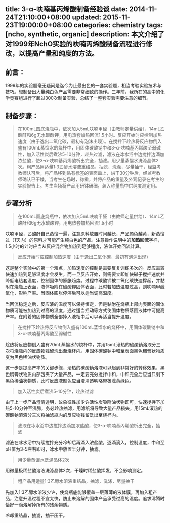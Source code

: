 title: 3-α-呋喃基丙烯酸制备经验谈
date: 2014-11-24T21:10:00+08:00
updated: 2015-11-23T19:00:00+08:00
categories: chemistry
tags: [ncho, synthetic, organic]
description: 本文介绍了对1999年NchO实验的呋喃丙烯酸制备流程进行修改，以提高产量和纯度的方法。
---

## 前言：

1999年的实验题毫无疑问是迄今为止最出色的一套实验题，相当考验实验技术与技巧。想制备出大量纯白色产品需要非常细致的操作。三年前，我所在的高中的化学竞赛组进行了超过300次制备实验，总结了一整套实验需要注意的细节。

## 制备步骤：

> 在100mL圆底烧瓶中，依次加入5mL呋喃甲醛（由教师定量供给）、14mL乙酸酐和6g无水碳酸钾，用电热套加热回流1.5小时。反应开始时应控制加热速度（由于逸出二氧化碳，最初有泡沫出现）。在搅拌下趁热将反应物倒入盛有100mL蒸馏水的烧杯中，用固体碳酸钠中和3-α-呋喃基丙烯酸至弱碱性，加入活性炭后煮沸5-10分钟，趁热过滤，滤液在冰水浴中边搅拌边滴加浓盐酸，使3-α-呋喃基丙烯酸析出完全，抽滤。用少量蒸馏水洗涤晶体2次。粗产品用适量1:3乙醇水溶液重结晶，抽滤，洗涤，尽量抽干，经监考教师认可后，将产品移到贴有标签的表面皿上，烘干30分钟后，经监考教师确认已干燥，当考生在场时，称重，并将产品的重量及外观记录在考生的实验报告上。考生当场将产品用研钵研细，装入称量瓶中供纯度测定用。

## 步骤分析

> 在100mL圆底烧瓶中，依次加入5mL呋喃甲醛（由教师定量供给）、14mL乙酸酐和6g无水碳酸钾，用电热套加热回流1.5小时

呋喃甲醛，乙酸酐自己蒸馏一遍，注意原料放置时间越长，产品颜色越黄，新蒸馏过（1天内）的原料才可能产生纯白色的产品。注意操作说明中的**加热回流**字样，1.5小时的计时应当从反应混合物加热到足够程度，液体开始回流计算。

> 反应开始时应控制加热速度（由于逸出二氧化碳，最初有泡沫出现）

这是整个实验中的第一个难点，加热速度的控制是需要反复训练多次的。反应需较快速加热到足够温度才会发生，而一旦反应开始，则需要立即加快磁子搅拌速度并降低电热套温度，控制固体的膨胀趋势。过程中碳酸钾被二氧化碳快速撑起，并黏附在烧瓶上表面，液体吸附在碳酸钾固体表面，此时若加热温度过高，则呋喃甲醛氧化，影响产率。当固体膨胀停滞后可以适当调高温度。

当回流稳定之后，反应液的温度可以保持恒定，但是黏附在烧瓶上部内表面的固体物质可能被加热到过高的温度，通过适当摇动等方式使固体物质落回液体中可提高产率。在附着的固体物质全部掉入液相中后可以再适当提升温度。

> 在搅拌下趁热将反应物倒入盛有100mL蒸馏水的烧杯中，用固体碳酸钠中和3-α-呋喃基丙烯酸至弱碱性

趁热将反应物倒入盛有70mL蒸馏水的烧杯中，并用15mL滚热的碳酸钠溶液分三次将烧瓶内的反应物残留洗出至烧杯内。用固体碳酸钠中和至表面黑色稠膏状物质变为黑色稀油状物质。

这一步是提高产率的关键步骤，滚热的碳酸钠溶液可以起到非常好的转移效果，黑色稠膏状物质内部包夹了大量产品，一定要充分搅拌中和，中和完全后应当只剩下黑色稀油状物质，此时反应液颜色应当澄清透明略带极浅黄绿色。

> 加入活性炭后煮沸5-10分钟，趁热过滤

由于上一步产品澄清透明，故象征性加少许活性炭吸附油状物即可，快速搅拌下加热5-10分钟至沸腾，务必趁热抽滤，用滤纸将导致大量产品损失，用15mL滚热的碳酸钠溶液分三次将抽滤瓶内的反应物残留洗出至烧杯内。

> 滤液在冰水浴中边搅拌边滴加浓盐酸，使3-α-呋喃基丙烯酸析出完全，抽滤

滤液在冰水浴中持续搅拌充分冷却后再滴入浓盐酸，逐滴滴入，控制温度，中和至pH值为3-5左右即可，冰水中放置半分钟，抽滤。

> 用少量蒸馏水洗涤晶体2次

用微量极稀盐酸溶液洗涤晶体2次，干燥时稀盐酸挥发，不会影响测定。

> 粗产品用适量1:3乙醇水溶液重结晶，抽滤，洗涤，尽量抽干

先加入1:3乙醇水溶液少许，使烧瓶底能够覆盖一层薄薄的液体膜，再加入粗产品，注意升温过程不宜太快，防止未溶解的固体产品承受过高的温度。追求沸腾时恰好一滴溶解掉所有的残余物质。

冷却重结晶，抽滤，抽干压干。
